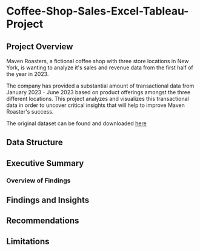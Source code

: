 # Coffee-Shop-Sales-Excel-Tableau-Project

## Project Overview

Maven Roasters, a fictional coffee shop with three store locations in New York, is wanting to analyze it's sales and revenue data from the first half of the year in 2023. 

The company has provided a substantial amount of transactional data from January 2023 - June 2023 based on product offerings amongst the three different locations. This project analyzes and visualizes this transactional data in order to uncover critical insights that will help to improve Maven Roaster's success.



The original dataset can be found and downloaded [here](https://www.kaggle.com/datasets/agungpambudi/trends-product-coffee-shop-sales-revenue-dataset)

## Data Structure


## Executive Summary

### Overview of Findings

## Findings and Insights

## Recommendations

## Limitations
